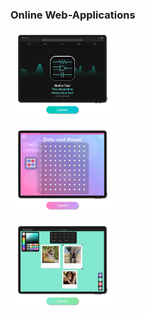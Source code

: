 ### Online Web-Applications


<a href="https://michaeltr7.github.io/Mult-e-Tool/"><img src="./Images/Mult-e-Tool.png" width="33%"></a>

<a href="https://michaeltr7.github.io/Dots and Boxes/index.html"><img src="./Images/Dots and Boxes.png" width="33%"></a>

<a href="https://michaeltr7.github.io/Polarized Squares/index.html"><img src="./Images/Polarized Squares.png" width="33%"></a>




<!--
**MichaelTr7/MichaelTr7** is a ✨ _special_ ✨ repository because its `README.md` (this file) appears on your GitHub profile.

Here are some ideas to get you started:

- 🔭 I’m currently working on ...
- 🌱 I’m currently learning ...
- 👯 I’m looking to collaborate on ...
- 🤔 I’m looking for help with ...
- 💬 Ask me about ...
- 📫 How to reach me: ...
- 😄 Pronouns: ...
- ⚡ Fun fact: ...
-->
